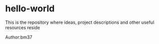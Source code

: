 # hello-world
This is the repository where ideas, project descriptions and other useful resources reside

Author:bm37
